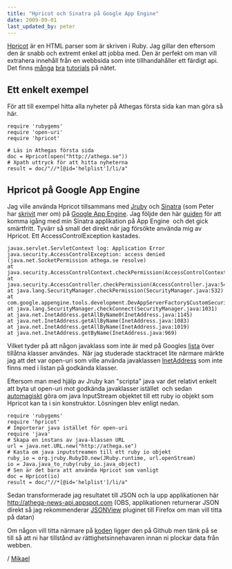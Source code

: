 ```yaml
---
title: "Hpricot och Sinatra på Google App Engine"
date: 2009-09-01
last_updated_by: peter
---
```

<a title="Hpricot" href="http://github.com/whymirror/hpricot/tree/master">Hpricot</a> är en HTML parser som är skriven i Ruby. Jag gillar den eftersom den är snabb och extremt enkel att jobba med. Den är perfekt om man vill extrahera innehåll från en webbsida som inte tillhandahåller ett färdigt api. Det finns <a href="http://www.google.se/search?q=hpricot+tutorial&amp;ie=utf-8&amp;oe=utf-8&amp;aq=t&amp;rls=com.ubuntu:en-US:official&amp;client=firefox-a">många</a> <a href="http://soledadpenades.com/2007/06/15/extracting-data-with-hpricot/">bra</a> <a title="Installera Hpricot för Jruby" href="http://stackoverflow.com/questions/726412/installing-hpricot-for-jruby">tutorials</a> på nätet.

## Ett enkelt exempel

För att till exempel hitta alla nyheter på Athegas första sida kan man göra så här.

    require 'rubygems'
    require 'open-uri'
    require 'hpricot'

    # Läs in Athegas första sida
    doc = Hpricot(open("http://athega.se"))
    # Xpath uttryck för att hitta nyheterna
    result = doc/"//*[@id='helplist']/li/a"


## Hpricot på Google App Engine

Jag ville använda Hpricot tillsammans med <a href="http://jruby.org/">Jruby</a> och <a href="http://www.sinatrarb.com/">Sinatra</a> (som Peter har <a href="http://athega.se/2009/03/08/sinatra-och-google-spreadsheet/">skrivit</a> mer om) på <a href="http://code.google.com/appengine/">Google App Engine</a>. Jag följde den här <a href="http://blog.bigcurl.de/2009/04/running-sinatra-apps-on-google.html">guiden</a> för att komma igång med min Sinatra applikation på App Engine  och det gick smärtfritt. Tyvärr så small det direkt när jag försökte använda mig av Hpricot. Ett AccessControlException kastades.

    javax.servlet.ServletContext log: Application Error
    java.security.AccessControlException: access denied (java.net.SocketPermission athega.se resolve)
    at java.security.AccessControlContext.checkPermission(AccessControlContext.java:323)
    at java.security.AccessController.checkPermission(AccessController.java:546)
    at java.lang.SecurityManager.checkPermission(SecurityManager.java:532)
    at com.google.appengine.tools.development.DevAppServerFactory$CustomSecurityManager.checkPermission(DevAppServerFactory.java:128)
    at java.lang.SecurityManager.checkConnect(SecurityManager.java:1031)
    at java.net.InetAddress.getAllByName0(InetAddress.java:1145)
    at java.net.InetAddress.getAllByName(InetAddress.java:1083)
    at java.net.InetAddress.getAllByName(InetAddress.java:1019)
    at java.net.InetAddress.getByName(InetAddress.java:969)

Vilket tyder på att någon javaklass som inte är med på Googles <a href="http://code.google.com/appengine/docs/java/jrewhitelist.html">lista</a> över tillåtna klasser användes.  När jag studerade stacktracet lite närmare märkte jag att det var open-uri som ville använda javaklassen <a href="http://java.sun.com/j2se/1.5.0/docs/api/java/net/InetAddress.html">InetAddress</a> som inte finns med i listan på godkända klasser.

Eftersom man med hjälp av Jruby kan "scripta" java var det relativt enkelt att byta ut open-uri mot godkända javaklasser istället  och sedan <a href="http://kenai.com/projects/jruby/pages/CallingJavaFromJRuby#Convert_a_Java_InputStream_to_a_ruby_IO_object">automagiskt</a> göra om java InputStream objektet till ett ruby io objekt som Hpricot kan ta i sin konstruktor. Lösningen blev enligt nedan.

    require 'rubygems'
    require 'hpricot'
    # Importerar java istället för open-uri
    require 'java'
    # Skapa en instans av java-klassen URL
    url = java.net.URL.new("http://athega.se")
    # Kasta om java inputstreamen till ett ruby io objekt
    ruby_io = org.jruby.RubyIO.new(JRuby.runtime, url.openStream)
    io = Java.java_to_ruby(ruby_io.java_object)
    # Sen är det bara att använda Hpricot som vanligt
    doc = Hpricot(io)
    result = doc/"//*[@id='helplist']/li/a"

Sedan transformerade jag resultatet till JSON och la upp applikationen här <a href="http://athega-news-api.appspot.com">http://athega-news-api.appspot.com</a> (OBS, applikationen returnerar JSON direkt så jag rekommenderar <a href="https://addons.mozilla.org/en-US/firefox/addon/10869">JSONView</a> pluginet till Firefox om man vill titta på datan)

Om någon vill titta närmare på <a href="http://github.com/ragulin/hpricot-and-sinatra-on-google-app-engine/tree/master">koden</a> ligger den på Github men tänk på se till så att ni har tillstånd av rättighetsinnehavaren innan ni plockar data från webben.

/ [Mikael](/mikael)
